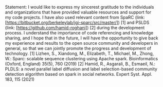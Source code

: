 Statement: I would like to express my sincerest gratitude to the individuals and organizations that have provided valuable resources and support for my code projects. 
I have also used relevant content from SpaRC (link: [https://bitbucket.org/berkeleylab/jgi-sparc/src/master/]) [1] and PSLDS (link: [https://github.com/hamid-roghani]) [2] during the development process. 
I understand the importance of code referencing and knowledge sharing, and I hope that in the future, I will have the opportunity to give back my experience and results to the open source community and developers in general, so that we can jointly promote the progress and development of technology.
[1] Lizhen, S., Xiandong, M., Elizabeth, T., Michael, M., Zhong, W.: Sparc: scalable sequence clustering using Apache spark. Bioinformatics (Oxford, England) 35(5), 760 (2019)
[2] Hamid, R., Asgarali, B., Esmaeil, N.: PLDLS: a novel parallel label diffusion and label selection-based community detection algorithm based on spark in social networks. Expert Syst. Appl. 183, 115 (2021)

